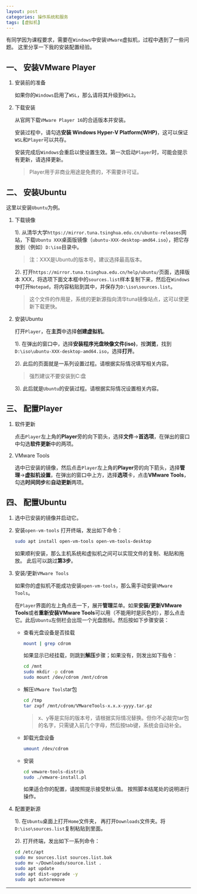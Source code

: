 ```yaml
---
layout: post
categories: 操作系统和服务
tags: [虚拟机]
---
```


有同学因为课程要求，需要在`Windows`中安装`VMware`虚拟机，过程中遇到了一些问题。
这里分享一下我的安装配置经验。

## 一、 安装VMware Player

1. 安装前的准备

    如果你的`Windows`启用了`WSL`，那么请将其升级到`WSL2`。

2. 下载安装

    从官网下载`VMware Player 16`的合适版本并安装。

    安装过程中，请勾选**安装 Windows Hyper-V Platform(WHP)**，这可以保证`WSL`和`Player`可以共存。

    安装完成后`Windows`会重启以使设置生效。第一次启动`Player`时，可能会提示有更新，请选择更新。

    >Player用于非商业用途是免费的，不需要许可证。

## 二、 安装Ubuntu

这里以安装`Ubuntu`为例。

1. 下载镜像
    
    1). 从清华大学`https://mirror.tuna.tsinghua.edu.cn/ubuntu-releases`网站，下载`Ubuntu XXX`桌面版镜像（`ubuntu-XXX-desktop-amd64.iso`），把它存放到（例如）`D:\iso`目录中。
    >注：XXX是Ubuntu的版本号。建议选择最高版本。

    2). 打开`https://mirror.tuna.tsinghua.edu.cn/help/ubuntu/`页面，选择版本 XXX，将选项下面文本框中的`sources.list`样本复制下来，然后在`Windows`中打开`Notepad`，将内容粘贴到其中，并保存为`D:\iso\sources.list`。
    >这个文件的作用是，系统的更新源指向清华tuna镜像站点，这可以使更新下载更快。

2. 安装Ubuntu
    
    打开`Player`，在**主页**中选择**创建虚拟机**。
    
    1). 在弹出的窗口中，选择**安装程序光盘映像文件(iso)**，按**浏览**，找到`D:\iso\ubuntu-XXX-desktop-amd64.iso`，选择**打开**。

    2). 此后的页面就是一系列设置过程。请根据实际情况填写相关内容。
    >强烈建议不要安装到C:盘

    3). 此后就是`Ubuntu`的安装过程。请根据实际情况设置相关内容。

## 三、 配置Player

1. 软件更新

    点击`Player`左上角的**Player**旁的向下箭头，选择**文件**->**首选项**，在弹出的窗口中勾选**软件更新**中的两项。

2. VMware Tools

    选中已安装的镜像，然后点击`Player`左上角的**Player**旁的向下箭头，选择**管理**->**虚拟机设置**，在弹出的窗口中上方，选择**选项**卡，点击**VMware Tools**，勾选**时间同步**和**自动更新**两项。


## 四、 配置Ubuntu

1. 选中已安装的镜像并启动它。

2. 安装`open-vm-tools`
    打开终端，发出如下命令：
    ```bash
    sudo apt install open-vm-tools open-vm-tools-desktop
    ```
    如果顺利安装，那么主机系统和虚拟机之间可以实现文件的复制、粘贴和拖放。
    此后可以跳过**第3步**。

3. 安装/更新`VMware Tools`
    
    如果你的虚拟机不能成功安装`open-vm-tools`，那么需手动安装`VMware Tools`。

    在`Player`界面的左上角点击一下，展开**管理**菜单。如果**安装/更新VMware Tools**或者**重新安装VMware Tools**可以用（不能用时是灰色的），那么点击它。此后`Ubuntu`左侧栏会出现一个光盘图标。然后按如下步骤安装：

    - 查看光盘设备是否挂载
        ```bash
        mount | grep cdrom
        ```
        如果显示已经挂载，则跳到**解压**步骤；如果没有，则发出如下指令：
        ```bash
        cd /mnt
        sudo mkdir -p cdrom
        sudo mount /dev/cdrom /mnt/cdrom
        ```
    
    - 解压`VMware Tools`tar包
        ```bash
        cd /tmp
        tar zxpf /mnt/cdrom/VMwareTools-x.x.x-yyyy.tar.gz
        ```
        >x、y等是实际的版本号，请根据实际情况替换。但你不必敲完tar包的名字，只需键入前几个字母，然后按tab键，系统会自动补全。

    - 卸载光盘设备
        ```bash
        umount /dev/cdrom 
        ```

    - 安装
        ```bash
        cd vmware-tools-distrib
        sudo ./vmware-install.pl
        ```
        如果适合你的配置，请按照提示接受默认值。
        按照脚本结尾处的说明进行操作。

4. 配置更新源

    1). 在`Ubuntu`桌面上打开`Home`文件夹， 再打开`Downloads`文件夹。将`D:\iso\sources.list`复制粘贴到里面。

    2). 打开终端，发出如下一系列命令：
    ```bash
    cd /etc/apt
    sudo mv sources.list sources.list.bak
    sudo mv ~/Downloads/source.list .
    sudo apt update
    sudo apt dist-upgrade -y
    sudo apt autoremove
    ```

---